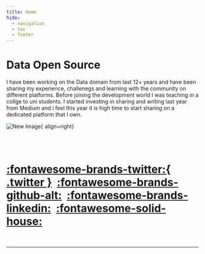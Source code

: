 ```yaml
---
title: Home
hide:
  - navigation
  - toc
  - footer
---
```


# Data Open Source


I have been working on the Data domain from last 12+ years and have been sharing my experience, challenegs and learning with the community on different platforms. Before joining the development world I was teaching in a collge to uni students. I started investing in sharing and writing last year from Medium and i feel this year it is high time to start sharing  on a dedicated platform that I own. 

![New Image](https://images.unsplash.com/photo-1524055988636-436cfa46e59e?ixlib=rb-4.0.3&ixid=MnwxMjA3fDB8MHxwaG90by1wYWdlfHx8fGVufDB8fHx8&auto=format&fit=crop&w=500&q=40){ align=right}

&nbsp;  
&nbsp;  
# [:fontawesome-brands-twitter:{ .twitter }](https://twitter.com/Iqbalkhattra85)&nbsp; [:fontawesome-brands-github-alt:](https://github.com/bot-netizen)&nbsp; [:fontawesome-brands-linkedin:](https://www.linkedin.com/in/iqbalsinghkhattra/)&nbsp; [:fontawesome-solid-house:](https://medium.com/@Iqbalkhattra85)

&nbsp;  




--- 